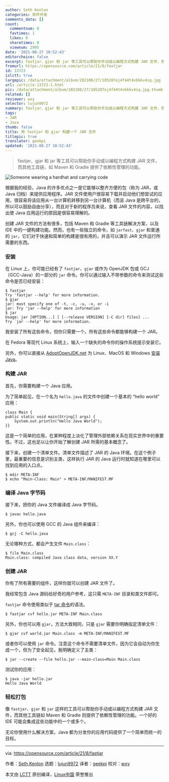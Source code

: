 ```yaml
---
author: Seth Kenlon
categories: 软件开发
comments_data: []
count:
  commentnum: 0
  favtimes: 1
  likes: 0
  sharetimes: 0
  viewnum: 2995
date: '2021-08-27 10:52:43'
editorchoice: false
excerpt: fastjar、gjar 和 jar 等工具可以帮助你手动或以编程方式构建 JAR 文件，而其他工具链，如 Maven 和 Gradle 提供了依赖性管理的功能。
fromurl: https://opensource.com/article/21/8/fastjar
id: 13723
islctt: true
largepic: /data/attachment/album/202108/27/105207oj4f44t4vbkkv4iq.jpg
url: /article-13723-1.html
pic: /data/attachment/album/202108/27/105207oj4f44t4vbkkv4iq.jpg.thumb.jpg
related: []
reviewer: wxy
selector: lujun9972
summary: fastjar、gjar 和 jar 等工具可以帮助你手动或以编程方式构建 JAR 文件，而其他工具链，如 Maven 和 Gradle 提供了依赖性管理的功能。
tags:
- JAR
- Java
thumb: false
title: 用 fastjar 和 gjar 构建一个 JAR 文件
titlepic: true
translator: geekpi
updated: '2021-08-27 10:52:43'
---
```



> 
> fastjar、gjar 和 jar 等工具可以帮助你手动或以编程方式构建 JAR 文件，而其他工具链，如 Maven 和 Gradle 提供了依赖性管理的功能。
> 
> 
> 


![](/data/attachment/album/202108/27/105207oj4f44t4vbkkv4iq.jpg "Someone wearing a hardhat and carrying code ")


根据我的经验，Java 的许多优点之一是它能够以整齐方便的包（称为 JAR，或 Java 归档）来提供应用程序。JAR 文件使用户很容易下载并启动他们想尝试的应用，很容易将该应用从一台计算机转移到另一台计算机（而且 Java 是跨平台的，所以可以鼓励自由分享），而且对于新的程序员来说，查看 JAR 文件的内容，以找出使 Java 应用运行的原因是很容易理解的。


创建 JAR 文件的方法有很多，包括 Maven 和 Gradle 等工具链解决方案，以及 IDE 中的一键构建功能。然而，也有一些独立的命令，如 `jarfast`、`gjar` 和普通的 `jar`，它们对于快速和简单的构建是很有用的，并且可以演示 JAR 文件运行所需要的东西。


### 安装


在 Linux 上，你可能已经有了 `fastjar`、`gjar` 或作为 OpenJDK 包或 GCJ（GCC-Java）的一部分的 `jar` 命令。你可以通过输入不带参数的命令来测试这些命令是否已经安装：



```
$ fastjar
Try 'fastjar --help' for more information.
$ gjar
jar: must specify one of -t, -c, -u, -x, or -i
jar: Try 'jar --help' for more information
$ jar
Usage: jar [OPTION...] [ [--release VERSION] [-C dir] files] ...
Try `jar --help' for more information.

```

我安装了所有这些命令，但你只需要一个。所有这些命令都能够构建一个 JAR。


在 Fedora 等现代 Linux 系统上，输入一个缺失的命令你的操作系统提示安装它。


另外，你可以直接从 [AdoptOpenJDK.net](https://adoptopenjdk.net/) 为 Linux、MacOS 和 Windows [安装 Java](https://opensource.com/article/19/11/install-java-linux)。


### 构建 JAR


首先，你需要构建一个 Java 应用。


为了简单起见，在一个名为 `hello.java` 的文件中创建一个基本的 “hello world” 应用：



```
class Main {
public static void main(String[] args) {
    System.out.println("Hello Java World");
}}

```

这是一个简单的应用，在某种程度上淡化了管理外部依赖关系在现实世界中的重要性。不过，这也足以让你开始了解创建 JAR 所需的基本概念了。


接下来，创建一个清单文件。清单文件描述了 JAR 的 Java 环境。在这个例子里，最重要的信息是识别主类，这样执行 JAR 的 Java 运行时就知道在哪里可以找到应用的入口点。



```
$ mdir META-INF
$ echo "Main-Class: Main" > META-INF/MANIFEST.MF

```

### 编译 Java 字节码


接下来，把你的 Java 文件编译成 Java 字节码。



```
$ javac hello.java

```

另外，你也可以使用 GCC 的 Java 组件来编译：



```
$ gcj -C hello.java

```

无论哪种方式，都会产生文件 `Main.class`：



```
$ file Main.class
Main.class: compiled Java class data, version XX.Y

```

### 创建 JAR


你有了所有需要的组件，这样你就可以创建 JAR 文件了。


我经常包含 Java 源码给好奇的用户参考，这只需 `META-INF` 目录和类文件即可。


`fastjar` 命令使用类似于 [tar 命令](https://opensource.com/article/17/7/how-unzip-targz-file)的语法。



```
$ fastjar cvf hello.jar META-INF Main.class

```

另外，你也可以用 `gjar`，方法大致相同，只是 `gjar` 需要你明确指定清单文件：



```
$ gjar cvf world.jar Main.class -m META-INF/MANIFEST.MF

```

或者你可以使用 `jar` 命令。注意这个命令不需要清单文件，因为它会自动为你生成一个，但为了安全起见，我明确定义了主类：



```
$ jar --create --file hello.jar --main-class=Main Main.class

```

测试你的应用：



```
$ java -jar hello.jar
Hello Java World

```

### 轻松打包


像 `fastjar`、`gjar` 和 `jar` 这样的工具可以帮助你手动或以编程方式构建 JAR 文件，而其他工具链如 Maven 和 Gradle 则提供了依赖性管理的功能。一个好的 IDE 可能会集成这些功能中的一个或多个。


无论你使用什么解决方案，Java 都为分发你的应用代码提供了一个简单而统一的目标。




---


via: <https://opensource.com/article/21/8/fastjar>


作者：[Seth Kenlon](https://opensource.com/users/seth) 选题：[lujun9972](https://github.com/lujun9972) 译者：[geekpi](https://github.com/geekpi) 校对：[wxy](https://github.com/wxy)


本文由 [LCTT](https://github.com/LCTT/TranslateProject) 原创编译，[Linux中国](https://linux.cn/) 荣誉推出